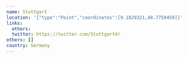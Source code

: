```yaml
---
name: Stuttgart
location: '{"type":"Point","coordinates":[9.1829321,48.7758459]}'
links:
  others: 
  twitter: https://twitter.com/StuttgartXr
others: []
country: Germany
---
```


